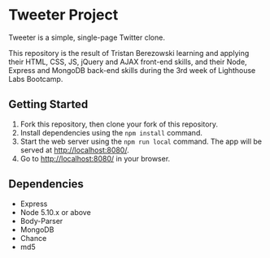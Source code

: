 # Tweeter Project

Tweeter is a simple, single-page Twitter clone.

This repository is the result of Tristan Berezowski learning and applying their HTML, CSS, JS, jQuery and AJAX front-end skills, and their Node, Express and MongoDB back-end skills during the 3rd week of Lighthouse Labs Bootcamp.

## Getting Started

1. Fork this repository, then clone your fork of this repository.
2. Install dependencies using the `npm install` command.
3. Start the web server using the `npm run local` command. The app will be served at <http://localhost:8080/>.
4. Go to <http://localhost:8080/> in your browser.

## Dependencies

- Express
- Node 5.10.x or above
- Body-Parser
- MongoDB
- Chance
- md5